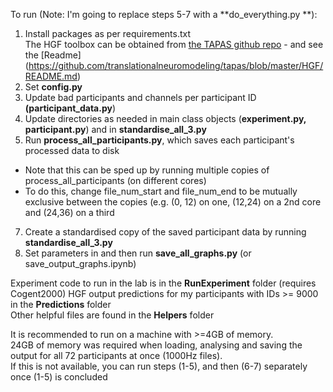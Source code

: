 To run (Note: I'm going to replace steps 5-7 with a **do_everything.py **):    

1) Install packages as per requirements.txt  
The HGF toolbox can be obtained from [the TAPAS github repo](https://github.com/translationalneuromodeling/tapas/tree/master/HGF) - and see the [Readme] (https://github.com/translationalneuromodeling/tapas/blob/master/HGF/README.md)  
3) Set **config.py**  
4) Update bad participants and channels per participant ID **(participant_data.py**)  
5) Update directories as needed in main class objects (**experiment.py, participant.py**) and in **standardise_all_3.py**    
6) Run **process_all_participants.py**, which saves each participant's processed data to disk  
- Note that this can be sped up by running multiple copies of process_all_participants (on different cores)  
- To do this, change file_num_start and file_num_end to be mutually exclusive between the copies  (e.g. (0, 12) on one, (12,24) on a 2nd core and (24,36) on a third  
7) Create a standardised copy of the saved participant data by running **standardise_all_3.py**  
8) Set parameters in and then run **save_all_graphs.py**   (or save_output_graphs.ipynb)


  
  
  
  
Experiment code to run in the lab is in the **RunExperiment** folder (requires Cogent2000)
HGF output predictions for my participants with IDs >= 9000 in the **Predictions** folder  
Other helpful files are found in the **Helpers** folder  
  
It is recommended to run on a machine with >=4GB of memory.  
24GB of memory was required when loading, analysing and saving the output for all 72 participants at once (1000Hz files).  
If this is not available, you can run steps (1-5), and then (6-7) separately once (1-5) is concluded  

